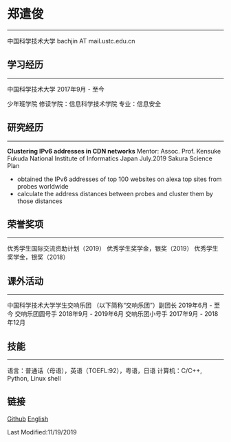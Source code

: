 # 郑遣俊
--- 
中国科学技术大学
bachjin AT mail.ustc.edu.cn

## 学习经历
--- 
中国科学技术大学
2017年9月 - 至今

少年班学院
修读学院：信息科学技术学院
专业：信息安全

## 研究经历
--- 
**Clustering IPv6 addresses in CDN networks**
Mentor: Assoc. Prof. Kensuke Fukuda
National Institute of Informatics
Japan               July.2019   Sakura Science Plan

-   obtained the IPv6 addresses of top 100
    websites on alexa top sites from probes 
    worldwide
-   calculate the address distances between 
    probes and cluster them by those distances 

## 荣誉奖项
---
优秀学生国际交流资助计划（2019）
优秀学生奖学金，银奖（2019）
优秀学生奖学金，银奖（2018）

## 课外活动
---
中国科学技术大学学生交响乐团
（以下简称“交响乐团”）副团长
2019年6月 - 至今
交响乐团圆号手
2018年9月 - 2019年6月
交响乐团小号手
2017年9月 - 2018年12月

## 技能
--- 
语言：普通话（母语），英语（TOEFL:92），粤语，日语
计算机：C/C++, Python, Linux shell 

## 链接
[Github](https://github.com/bachjin)
[English](./index.html)

Last Modified:11/19/2019